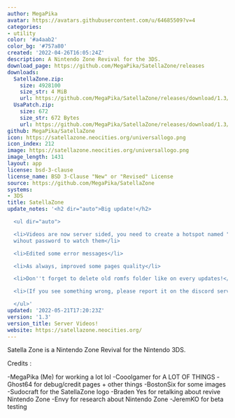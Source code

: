 ```yaml
---
author: MegaPika
avatar: https://avatars.githubusercontent.com/u/64685509?v=4
categories:
- utility
color: '#a4aab2'
color_bg: '#757a80'
created: '2022-04-26T16:05:24Z'
description: A Nintendo Zone Revival for the 3DS.
download_page: https://github.com/MegaPika/SatellaZone/releases
downloads:
  SatellaZone.zip:
    size: 4928100
    size_str: 4 MiB
    url: https://github.com/MegaPika/SatellaZone/releases/download/1.3/SatellaZone.zip
  UsaPatch.zip:
    size: 672
    size_str: 672 Bytes
    url: https://github.com/MegaPika/SatellaZone/releases/download/1.3/UsaPatch.zip
github: MegaPika/SatellaZone
icon: https://satellazone.neocities.org/universallogo.png
icon_index: 212
image: https://satellazone.neocities.org/universallogo.png
image_length: 1431
layout: app
license: bsd-3-clause
license_name: BSD 3-Clause "New" or "Revised" License
source: https://github.com/MegaPika/SatellaZone
systems:
- 3DS
title: SatellaZone
update_notes: '<h2 dir="auto">Big update!</h2>

  <ul dir="auto">

  <li>Videos are now server sided, you need to create a hotspot named "NintendoSpotPass1"
  wihout password to watch them</li>

  <li>Edited some error messages</li>

  <li>As always, improved some pages quality</li>

  <li>Don''t forget to delete old romfs folder like on every updates!</li>

  <li>(If you see something wrong, please report it on the discord server, thanks!)</li>

  </ul>'
updated: '2022-05-21T17:20:23Z'
version: '1.3'
version_title: Server Videos!
website: https://satellazone.neocities.org/
---
```

Satella Zone is a Nintendo Zone Revival for the Nintendo 3DS.

Credits :

-MegaPika (Me) for working a lot lol
-Cooolgamer for A LOT OF THINGS
-Ghost64 for debug/credit pages + other things
-BostonSix for some images
-Sudocraft for the SatellaZone logo
-Braden Yes for retalking about revive Nintendo Zone
-Envy for research about Nintendo Zone
-JeremKO for beta testing